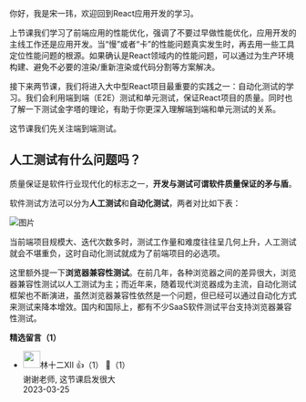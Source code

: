 你好，我是宋一玮，欢迎回到React应用开发的学习。

上节课我们学习了前端应用的性能优化，强调了不要过早做性能优化，应用开发的主线工作还是应用开发。当“慢”或者“卡”的性能问题真实发生时，再去用一些工具定位性能问题的根源。如果确认是React领域内的性能问题，可以通过为生产环境构建、避免不必要的渲染/重新渲染或代码分割等方案解决。

接下来两节课，我们将进入大中型React项目最重要的实践之一：自动化测试的学习。我们会利用端到端（E2E）测试和单元测试，保证React项目的质量。同时也了解一下测试金字塔的理论，有助于你更深入理解端到端和单元测试的关系。

这节课我们先关注端到端测试。

## 人工测试有什么问题吗？

质量保证是软件行业现代化的标志之一，**开发与测试可谓软件质量保证的矛与盾**。

软件测试方法可以分为**人工测试**和**自动化测试**，两者对比如下表：

![图片](https://static001.geekbang.org/resource/image/ca/6e/ca6564572ae38f666334132ef094326e.jpg?wh=1620x846)

当前端项目规模大、迭代次数多时，测试工作量和难度往往呈几何上升，人工测试就会不堪重负，这时自动化测试就成为了前端项目的必选项。

这里额外提一下**浏览器兼容性测试**。在前几年，各种浏览器之间的差异很大，浏览器兼容性测试以人工测试为主；而近年来，随着现代浏览器成为主流，自动化测试框架也不断演进，虽然浏览器兼容性依然是一个问题，但已经可以通过自动化方式来测试来降本增效。国内和国际上，都有不少SaaS软件测试平台支持浏览器兼容性测试。
<div><strong>精选留言（1）</strong></div><ul>
<li><img src="https://static001.geekbang.org/account/avatar/00/14/fb/4e/6762d56f.jpg" width="30px"><span>林十二XII</span> 👍（1） 💬（1）<div>谢谢老师, 这节课启发很大</div>2023-03-25</li><br/>
</ul>